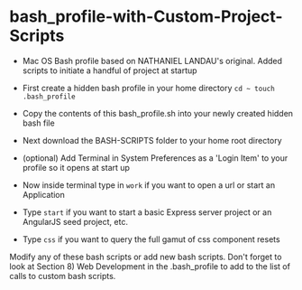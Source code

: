 # bash_profile-with-Custom-Project-Scripts
- Mac OS Bash profile based on NATHANIEL LANDAU's original. Added scripts to initiate a handful of project at startup
- First create a hidden bash profile in your home directory ```cd ~ touch .bash_profile```
- Copy the contents of this bash_profile.sh into your newly created hidden bash file
- Next download the BASH-SCRIPTS folder to your home root directory
- (optional) Add Terminal in System Preferences as a 'Login Item' to your profile so it opens at start up

- Now inside terminal type in ```work``` if you want to open a url or start an Application
- Type ```start``` if you want to start a basic Express server project or an AngularJS seed project, etc.
- Type ```css``` if you want to query the full gamut of css component resets

Modify any of these bash scripts or add new bash scripts. Don't forget to look at Section 8) Web Development in the .bash_profile to add to the list of calls to custom bash scripts.



